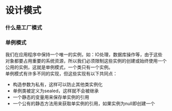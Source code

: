 # 设计模式
### 什么是工厂模式

### <a id="单例模式">单例模式</a>
我们在应用程序中保持一个唯一的实例，如：IO处理，数据库操作等，由于这些对象都要占用重要的系统资源，所以我们必须限制这些实例的创建或始终使用一个公用的实例，这就是单例模式，一个类只有一个实例。</br>
单例模式有许多不同的实现，但这些实现有以下共同点：
* 构造参数为私有，这样可以防止其他类实例化
* 单例类被定义为sealed，这样就不会被继承
* 一个静态的变量用来保存单实例的引用
* 一个公有的静态方法用来获取单实例的引用，如果实例为null即创建一个
